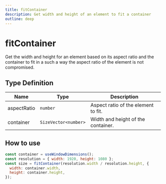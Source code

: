 ```yaml
---
title: fitContainer
description: Get width and height of an element to fit a container
outline: deep
---
```


# fitContainer

Get the width and height for an element based on its aspect ratio and the container to fit in a such a way the
aspect ratio of the element is not compromised.

## Type Definition

| Name        | Type                 | Description                         |
| ----------- | -------------------- | ----------------------------------- |
| aspectRatio | `number`             | Aspect ratio of the element to fit. |
| container   | `SizeVector<number>` | Width and height of the container.  |

## How to use

```js
const container = useWindowDimensions();
const resolution = { width: 1920, height: 1080 };
const size = fitContainer(resolution.width / resolution.height, {
  width: container.width,
  height: container.height,
});
```
